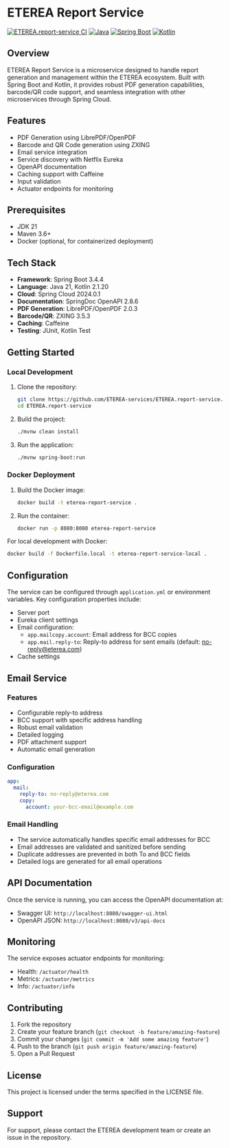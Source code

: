 # ETEREA Report Service

[![ETEREA.report-service CI](https://github.com/ETEREA-services/ETEREA.report-service/actions/workflows/maven.yml/badge.svg?branch=main)](https://github.com/ETEREA-services/ETEREA.report-service/actions/workflows/maven.yml)
[![Java](https://img.shields.io/badge/Java-21-red.svg)](https://www.oracle.com/java/technologies/javase/jdk21-archive-downloads.html)
[![Spring Boot](https://img.shields.io/badge/Spring%20Boot-3.4.4-brightgreen.svg)](https://spring.io/projects/spring-boot)
[![Kotlin](https://img.shields.io/badge/Kotlin-2.1.20-blue.svg)](https://kotlinlang.org/)

## Overview

ETEREA Report Service is a microservice designed to handle report generation and management within the ETEREA ecosystem. Built with Spring Boot and Kotlin, it provides robust PDF generation capabilities, barcode/QR code support, and seamless integration with other microservices through Spring Cloud.

## Features

- PDF Generation using LibrePDF/OpenPDF
- Barcode and QR Code generation using ZXING
- Email service integration
- Service discovery with Netflix Eureka
- OpenAPI documentation
- Caching support with Caffeine
- Input validation
- Actuator endpoints for monitoring

## Prerequisites

- JDK 21
- Maven 3.6+
- Docker (optional, for containerized deployment)

## Tech Stack

- **Framework**: Spring Boot 3.4.4
- **Language**: Java 21, Kotlin 2.1.20
- **Cloud**: Spring Cloud 2024.0.1
- **Documentation**: SpringDoc OpenAPI 2.8.6
- **PDF Generation**: LibrePDF/OpenPDF 2.0.3
- **Barcode/QR**: ZXING 3.5.3
- **Caching**: Caffeine
- **Testing**: JUnit, Kotlin Test

## Getting Started

### Local Development

1. Clone the repository:
   ```bash
   git clone https://github.com/ETEREA-services/ETEREA.report-service.git
   cd ETEREA.report-service
   ```

2. Build the project:
   ```bash
   ./mvnw clean install
   ```

3. Run the application:
   ```bash
   ./mvnw spring-boot:run
   ```

### Docker Deployment

1. Build the Docker image:
   ```bash
   docker build -t eterea-report-service .
   ```

2. Run the container:
   ```bash
   docker run -p 8080:8080 eterea-report-service
   ```

For local development with Docker:
```bash
docker build -f Dockerfile.local -t eterea-report-service-local .
```

## Configuration

The service can be configured through `application.yml` or environment variables. Key configuration properties include:

- Server port
- Eureka client settings
- Email configuration:
  - `app.mailcopy.account`: Email address for BCC copies
  - `app.mail.reply-to`: Reply-to address for sent emails (default: no-reply@eterea.com)
- Cache settings

## Email Service

### Features
- Configurable reply-to address
- BCC support with specific address handling
- Robust email validation
- Detailed logging
- PDF attachment support
- Automatic email generation

### Configuration
```yaml
app:
  mail:
    reply-to: no-reply@eterea.com
    copy:
      account: your-bcc-email@example.com
```

### Email Handling
- The service automatically handles specific email addresses for BCC
- Email addresses are validated and sanitized before sending
- Duplicate addresses are prevented in both To and BCC fields
- Detailed logs are generated for all email operations

## API Documentation

Once the service is running, you can access the OpenAPI documentation at:
- Swagger UI: `http://localhost:8080/swagger-ui.html`
- OpenAPI JSON: `http://localhost:8080/v3/api-docs`

## Monitoring

The service exposes actuator endpoints for monitoring:
- Health: `/actuator/health`
- Metrics: `/actuator/metrics`
- Info: `/actuator/info`

## Contributing

1. Fork the repository
2. Create your feature branch (`git checkout -b feature/amazing-feature`)
3. Commit your changes (`git commit -m 'Add some amazing feature'`)
4. Push to the branch (`git push origin feature/amazing-feature`)
5. Open a Pull Request

## License

This project is licensed under the terms specified in the LICENSE file.

## Support

For support, please contact the ETEREA development team or create an issue in the repository.
